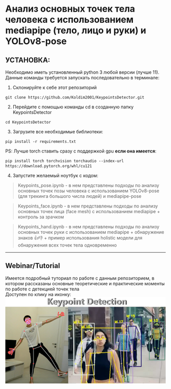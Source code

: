 # __Анализ основных точек тела человека с использованием mediapipe (тело, лицо и руки) и YOLOv8-pose__


## __УСТАНОВКА:__
Необходимо иметь установленный python 3 любой версии (лучше 11). \
Данные команды требуется запускать последовательно в терминале:
1. Склонируйте к себе этот репозиторий 
```
git clone https://github.com/Koldim2001/KeypointsDetector.git
```
2. Перейдите с помощью команды cd в созданную папку KeypointsDetector
```
cd KeypointsDetector
```
3. Загрузите все необходимые библиотеки: 
```
pip install -r requirements.txt
```
PS: Лучше torch ставить сразу с поддержкой gpu __если она имеется__: 
```
pip install torch torchvision torchaudio --index-url https://download.pytorch.org/whl/cu121
```
4. Запустите желаемый ноутбук с кодом:
> Keypoints_pose.ipynb - в нем представлены подходы по анализу основных точек позы человека с использованием YOLOv8-pose (для трекинга большого числа людей) и mediapipe-pose

> Keypoints_face.ipynb - в нем представлены подходы по анализу основных точек лица (face mesh) с использованием mediapipe + контроль за зрачком 

> Keypoints_hand.ipynb - в нем представлены подходы по анализу основных точек руки с использованием mediapipe + обнаружение знаков 👍👎 + пример использования holistic модели для обнаружения всех точек тела одновременно  
---

## Webinar/Tutorial
Имеется подробный туториал по работе с данным репозиторием, в котором рассказаны основные теоретические и практические моменты по работе с детекцией точек тела\
Доступен по клику на иконку:\
[![webinar video](images/logo.png)](https://www.youtube.com/watch?v=RIiQeWJgjLw&t=4730s)


